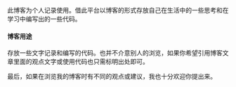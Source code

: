 此博客为个人记录使用。借此平台以博客的形式存放自己在生活中的一些思考和在学习中编写出的一些代码。



#### 博客用途

存放一些文字记录和编写的代码。也并不介意别人的浏览，如果你希望引用博客文章里面的观点文字或使用代码也只需标明出处即可。





最后，如果在浏览我的博客时有不同的观点或建议，我也十分欢迎你提出来。

